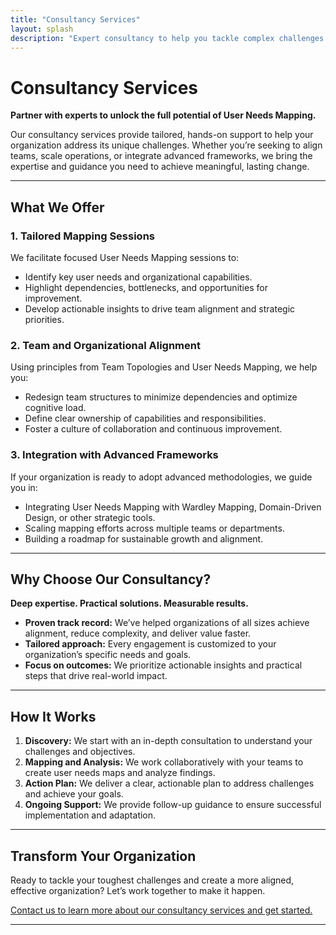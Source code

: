 ```yaml
---
title: "Consultancy Services"
layout: splash
description: "Expert consultancy to help you tackle complex challenges and drive transformative change with User Needs Mapping."
---
```


# Consultancy Services

**Partner with experts to unlock the full potential of User Needs Mapping.**

Our consultancy services provide tailored, hands-on support to help your organization address its unique challenges. Whether you’re seeking to align teams, scale operations, or integrate advanced frameworks, we bring the expertise and guidance you need to achieve meaningful, lasting change.

---

## What We Offer

### 1. Tailored Mapping Sessions

We facilitate focused User Needs Mapping sessions to:
- Identify key user needs and organizational capabilities.
- Highlight dependencies, bottlenecks, and opportunities for improvement.
- Develop actionable insights to drive team alignment and strategic priorities.

### 2. Team and Organizational Alignment

Using principles from Team Topologies and User Needs Mapping, we help you:
- Redesign team structures to minimize dependencies and optimize cognitive load.
- Define clear ownership of capabilities and responsibilities.
- Foster a culture of collaboration and continuous improvement.

### 3. Integration with Advanced Frameworks

If your organization is ready to adopt advanced methodologies, we guide you in:
- Integrating User Needs Mapping with Wardley Mapping, Domain-Driven Design, or other strategic tools.
- Scaling mapping efforts across multiple teams or departments.
- Building a roadmap for sustainable growth and alignment.

---

## Why Choose Our Consultancy?

**Deep expertise. Practical solutions. Measurable results.**

- **Proven track record:** We’ve helped organizations of all sizes achieve alignment, reduce complexity, and deliver value faster.
- **Tailored approach:** Every engagement is customized to your organization’s specific needs and goals.
- **Focus on outcomes:** We prioritize actionable insights and practical steps that drive real-world impact.

---

## How It Works

1. **Discovery:** We start with an in-depth consultation to understand your challenges and objectives.
2. **Mapping and Analysis:** We work collaboratively with your teams to create user needs maps and analyze findings.
3. **Action Plan:** We deliver a clear, actionable plan to address challenges and achieve your goals.
4. **Ongoing Support:** We provide follow-up guidance to ensure successful implementation and adaptation.

---

## Transform Your Organization

Ready to tackle your toughest challenges and create a more aligned, effective organization? Let’s work together to make it happen.

[Contact us to learn more about our consultancy services and get started.](/contact)

---


